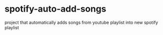 # spotify-auto-add-songs
project that automatically adds songs from youtube playlist into new spotify playlist
